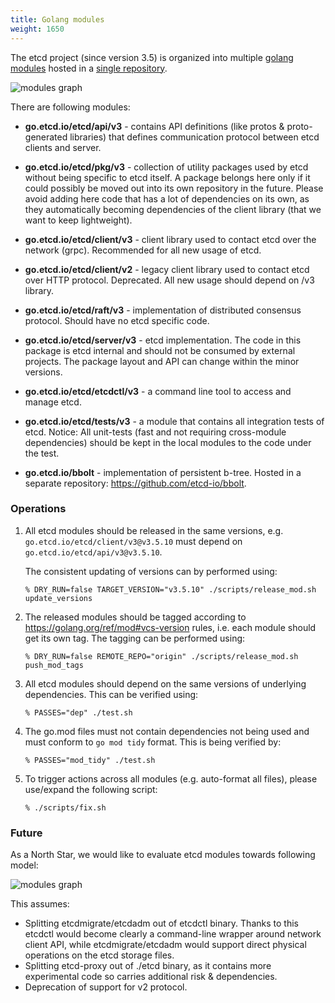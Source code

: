 ```yaml
---
title: Golang modules
weight: 1650
---
```


The etcd project (since version 3.5) is organized into multiple 
[golang modules](https://golang.org/ref/mod) hosted  in a [single repository](https://golang.org/ref/mod#vcs-dir).

![modules graph](img/modules.svg)

There are following modules: 
  
  - **go.etcd.io/etcd/api/v3** - contains API definitions
  (like protos & proto-generated libraries) that defines communication protocol
  between etcd clients and server.
  
  - **go.etcd.io/etcd/pkg/v3** - collection of utility packages used by etcd
  without being specific to etcd itself. A package belongs here
  only if it could possibly be moved out into its own repository in the future.
  Please avoid adding here code that has a lot of dependencies on its own, as
  they automatically becoming dependencies of the client library
  (that we want to keep lightweight).

  - **go.etcd.io/etcd/client/v3** - client library used to contact etcd over 
  the network (grpc). Recommended for all new usage of etcd. 
  
  - **go.etcd.io/etcd/client/v2** - legacy client library used to contact etcd 
  over HTTP protocol. Deprecated. All new usage should depend on /v3 library.
  
  - **go.etcd.io/etcd/raft/v3** - implementation of distributed consensus 
  protocol. Should have no etcd specific code.
  
  - **go.etcd.io/etcd/server/v3** - etcd implementation.
  The code in this package is etcd internal and should not be consumed 
  by external projects. The package layout and API can change within the minor versions.
  
  - **go.etcd.io/etcd/etcdctl/v3** - a command line tool to access and manage etcd. 
  
  - **go.etcd.io/etcd/tests/v3** - a module that contains all integration tests of etcd.
    Notice: All unit-tests (fast and not requiring cross-module dependencies)
    should be kept in the local modules to the code under the test. 
  
  - **go.etcd.io/bbolt** - implementation of persistent b-tree.
    Hosted in a separate repository: https://github.com/etcd-io/bbolt.
    
    
### Operations

1. All etcd modules should be released in the same versions, e.g. 
   `go.etcd.io/etcd/client/v3@v3.5.10` must depend on `go.etcd.io/etcd/api/v3@v3.5.10`.
   
   The consistent updating of versions can by performed using: 
   ```shell script
   % DRY_RUN=false TARGET_VERSION="v3.5.10" ./scripts/release_mod.sh update_versions
   ```
2. The released modules should be tagged according to https://golang.org/ref/mod#vcs-version rules, 
   i.e. each module should get its own tag. 
   The tagging can be performed using: 
   ```shell script
   % DRY_RUN=false REMOTE_REPO="origin" ./scripts/release_mod.sh push_mod_tags    
   ```
   
3. All etcd modules should depend on the same versions of underlying dependencies.
   This can be verified using:
   ```shell script
   % PASSES="dep" ./test.sh
   ``` 
   
4. The go.mod files must not contain dependencies not being used and must
   conform to `go mod tidy` format. 
   This is being verified by: 
   ```
   % PASSES="mod_tidy" ./test.sh
   ```
   
5. To trigger actions across all modules (e.g. auto-format all files), please 
   use/expand the following script: 
   ```shell script
   % ./scripts/fix.sh
   ```
   
### Future 

As a North Star, we would like to evaluate etcd modules towards following model:

![modules graph](img/modules-future.svg)

This assumes:
  - Splitting etcdmigrate/etcdadm out of etcdctl binary. 
    Thanks to this etcdctl would become clearly a command-line wrapper 
    around network client API, 
    while etcdmigrate/etcdadm would support direct physical operations on the
    etcd storage files.
  - Splitting etcd-proxy out of ./etcd binary, as it contains more experimental code
    so carries additional risk & dependencies.
  - Deprecation of support for v2 protocol. 
